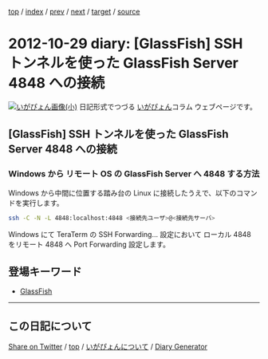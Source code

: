 [top](../index.html) 
 / [index](index.html) 
 / [prev](ig121028.html) 
 / [next](ig121107.html) 
 / [target](https://igapyon.github.io/diary/2012/ig121029.html) 
 / [source](https://github.com/igapyon/diary/blob/gh-pages/2012/ig121029.html.src.md) 

2012-10-29 diary: [GlassFish] SSH トンネルを使った GlassFish Server 4848 への接続
=====================================================================================================
[![いがぴょん画像(小)](https://igapyon.github.io/diary/images/iga200306s.jpg "いがぴょん")](https://igapyon.github.io/diary/memo/memoigapyon.html) 日記形式でつづる [いがぴょん](https://igapyon.github.io/diary/memo/memoigapyon.html)コラム ウェブページです。

## [GlassFish] SSH トンネルを使った GlassFish Server 4848 への接続


### Windows から リモート OS の GlassFish Server へ 4848 する方法


Windows から中間に位置する踏み台の Linux に接続したうえで、以下のコマンドを実行します。


```sh
ssh -C -N -L 4848:localhost:4848 <接続先ユーザ>@<接続先サーバ>
```


Windows にて TeraTerm の SSH Forwarding... 設定において ローカル 4848 をリモート 4848 へ Port Forwarding 設定します。

## 登場キーワード

* [GlassFish](../keyword/glassfish.html)

----------------------------------------------------------------------------------------------------

## この日記について

[Share on Twitter](https://twitter.com/intent/tweet?hashtags=igapyon%2Cdiary%2C%E3%81%84%E3%81%8C%E3%81%B4%E3%82%87%E3%82%93%2CGlassFish&text=%5BGlassFish%5D+SSH+%E3%83%88%E3%83%B3%E3%83%8D%E3%83%AB%E3%82%92%E4%BD%BF%E3%81%A3%E3%81%9F+GlassFish+Server+4848+%E3%81%B8%E3%81%AE%E6%8E%A5%E7%B6%9A&url=https%3A%2F%2Figapyon.github.io%2Fdiary%2F2012%2Fig121029.html) / [top](../index.html) / [いがぴょんについて](https://igapyon.github.io/diary/memo/memoigapyon.html) / [Diary Generator](https://github.com/igapyon/igapyonv3)
